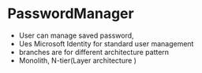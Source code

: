 # PasswordManager

- User can manage saved password,
- Ues Microsoft Identity for standard user management
- branches are for different architecture pattern
- Monolith, N-tier(Layer architecture )
